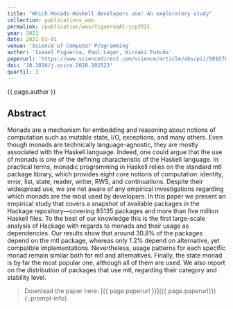 ```yaml
---
title: "Which Monads Haskell developers use: An exploratory study"
collection: publications_wos
permalink: /publication/wos/figueroaAl-scp2021
year: 2021
date: 2021-01-01
venue: 'Science of Computer Programming'
author: 'Ismael Figueroa, Paul Leger, Hiroaki Fukuda'
paperurl: 'https://www.sciencedirect.com/science/article/abs/pii/S0167642320301313'
doi: '10.1016/j.scico.2020.102523'
quartil: 3
---
```


{{ page.author }}

## Abstract

Monads are a mechanism for embedding and reasoning about notions of computation
such as mutable state, I/O, exceptions, and many others. Even though monads are
technically language-agnostic, they are mostly associated with the Haskell
language. Indeed, one could argue that the use of monads is one of the defining
characteristic of the Haskell language. In practical terms, monadic programming
in Haskell relies on the standard mtl package library, which provides eight
core notions of computation: identity, error, list, state, reader, writer, RWS,
and continuations. Despite their widespread use, we are not aware of any
empirical investigations regarding which monads are the most used by
developers. In this paper we present an empirical study that covers a snapshot
of available packages in the Hackage repository—covering 85135 packages and
more than five million Haskell files. To the best of our knowledge this is the
first large-scale analysis of Hackage with regards to monads and their usage as
dependencies. Our results show that around 30.8% of the packages depend on the
mtl package, whereas only 1.2% depend on alternative, yet compatible
implementations. Nevertheless, usage patterns for each specific monad remain
similar both for mtl and alternatives. Finally, the state monad is by far the
most popular one, although all of them are used. We also report on the
distribution of packages that use mtl, regarding their category and stability
level.

>Download the paper here: [{{ page.paperurl }}]({{ page.paperurl}})
{:.prompt-info}
